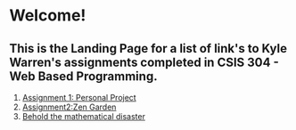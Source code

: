# Welcome!

## This is the Landing Page for a list of link's to Kyle Warren's assignments completed in CSIS 304 - Web Based Programming.

1. <a href = "./PersonalProject/home.html">Assignment 1: Personal Project</a>
2. <a href = "./zenGarden/index.html">Assignment2:Zen Garden</a>
3. <a href = "./SimpleJSGame/index.html">Behold the mathematical disaster</a>

